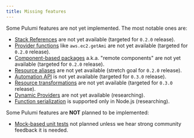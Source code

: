 ```yaml
---
title: Missing features
---
```


Some Pulumi features are not yet implemented. The most notable ones are:
* [Stack References](https://www.pulumi.com/docs/concepts/stack/#stackreferences) are not yet available (targeted for `0.2.0` release).
* [Provider functions](https://www.pulumi.com/docs/concepts/resources/functions/) like `aws.ec2.getAmi` are not yet available (targeted for `0.2.0` release).
* [Component-based packages](https://www.pulumi.com/docs/using-pulumi/pulumi-packages/how-to-author/) a.k.a. "remote components" are not yet available (targeted for `0.2.0` release).
* [Resource aliases](https://www.pulumi.com/docs/concepts/options/aliases/) are not yet available (stretch goal for `0.2.0` release).
* [Automation API](https://www.pulumi.com/docs/guides/automation-api/) is not yet available (targeted for `0.3.0` release).
* [Resource transformations](https://www.pulumi.com/docs/concepts/options/transformations/) are not yet available (targeted for `0.3.0` release).
* [Dynamic Providers](https://www.pulumi.com/docs/concepts/resources/dynamic-providers/) are not yet available (researching).
* [Function serialization](https://www.pulumi.com/docs/concepts/inputs-outputs/function-serialization/) is supported only in Node.js (researching).

Some Pulumi features are **NOT** planned to be implemented:
* [Mock-based unit tests](https://www.pulumi.com/docs/guides/testing/) not planned unless we hear strong community feedback it is needed.
